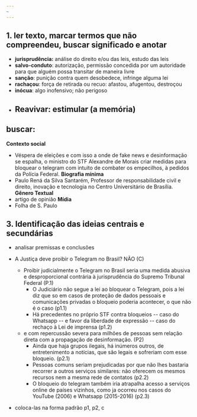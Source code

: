 ```yaml
---
~
---
```

## 1. ler texto, marcar termos que não compreendeu, buscar significado e anotar
- **jurisprudência:** análise do direito e/ou das leis, estudo das leis
- **salvo-conduto**: autorização, permissão concedida por um autoridade para que alguém possa transitar de maneira livre
- **sanção**: punição contra quem desobedece, infringe alguma lei
- **rachaçou**: força de retirada ou recuo: afastou, afugentou, destroçou
- **inócua**: algo inofensivo; não perigoso
- **Reavivar**:  estimular (a memória)
	- 
## buscar: 
**Contexto social**
- Véspera de eleições e com isso a onde de fake news e desinformação se espalha, o ministro do STF Alexandre de Morais criar medidas para bloquear o telegram com intuito de combater os empecilhos, à pedidos da Polícia Federal.
**Biografia mínima**
- Paulo Rená da Silva Santarém, Professor de responsabilidade civil e direito, inovação e tecnologia no Centro Universitário de Brasília.
**Gênero Textual**
- artigo de opinião
**Mídia**
- Folha de S. Paulo

## 3. Identificação das ideias centrais e secundárias
- analisar premissas e conclusões

- A Justiça deve proibir o Telegram no Brasil? NÃO (C)
	- Proibir judicialmente o Telegram no Brasil seria uma medida abusiva e desproporcional contrária à jurisprudência do Supremo Tribunal Federal (P.1) 
		- O Judiciário não segue a lei ao bloquear o Telegram, pois a lei diz que so em casos de proteção de dados pessoais e comunicações privadas o bloqueio poderia acontecer, o que não é o caso (p1.1)
		- Há precedentes no próprio STF contra bloqueios -- caso do Whatsapp -- e favor da liberdade de expressão -- caso do rechaço à Lei de imprensa (p1.2)
	- e com repercussão severa para milhões de pessoas sem relação direta com a propagação de desinformação. (P2)
		- Ainda que haja grupos ilegais, há inúmeros outros, de entretenimento a notícias, que são legais e sofreriam com esse bloqueio. (p2.1)
		- Pessoas comuns seriam prejudicadas por que não lhes bastaria recorrer a outros serviços similares: não oferecem os mesmos recursos nem a mesma rede de contatos (p2.2)
		- O bloqueio do telegram também iria atrapalha acesso a serviços online de países vizinhos, como ja ocorreu nos casos do YouTube (2006) e Whatsapp (2015-2016) (p2.3)


- coloca-las na forma padrão p1, p2, c